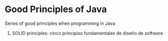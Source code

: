 # Good Principles of Java
Series of good principles when programming in Java

1. SOLID principles: cinco principios fundamentales de diseño de software

